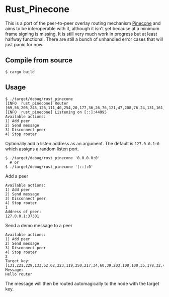 # Rust_Pinecone
This is a port of the peer-to-peer overlay routing 
mechanism [Pinecone](https://github.com/matrix-org/pinecone) 
and aims to be interoperable with it, although it isn't yet because 
at a minimum frame signing is missing. 
It is still very much work in progress but at least halfway functional. 
There are still a bunch of unhandled error cases that will just panic 
for now. 


## Compile from source
```shell
$ cargo build
```

## Usage
```shell
$ ./target/debug/rust_pinecone
[INFO  rust_pinecone] Router [69,56,205,245,126,111,40,254,20,177,36,26,76,121,47,208,76,24,131,161,83,1,123,54,82,171,139,176,144,107,40,110]
[INFO  rust_pinecone] Listening on [::]:44995
Available actions:
1) Add peer
2) Send message
3) Disconnect peer
4) Stop router

```
Optionally add a listen address as an argument. 
The default is `127.0.0.1:0` which assigns a random listen port.
```shell
$ ./target/debug/rust_pinecone '0.0.0.0:0'
  # or 
$ ./target/debug/rust_pinecone '[::]:0'
```
Add a peer
```shell
Available actions:
1) Add peer
2) Send message
3) Disconnect peer
4) Stop router
1
Address of peer:
127.0.0.1:37301
```
Send a demo message to a peer
```shell
Available actions:
1) Add peer
2) Send message
3) Disconnect peer
4) Stop router
2
Target key:
[131,221,229,133,52,62,223,119,250,217,34,60,39,203,108,100,35,178,32,49,78,138,249,102,204,127,102,132,223,207,90,201]
Message:
Hello router
```
The message will then be routed automagically 
to the node with the target key.

